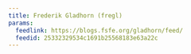 ```yaml
---
title: Frederik Gladhorn (fregl)
params:
  feedlink: https://blogs.fsfe.org/gladhorn/feed/
  feedid: 25332329534c1691b25568183e63a22c
---
```

